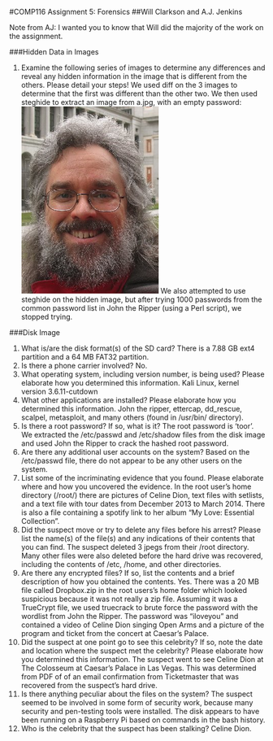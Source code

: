 #COMP116 Assignment 5: Forensics
##Will Clarkson and A.J. Jenkins

Note from AJ: I wanted you to know that Will did the majority of the work on the
assignment.

###Hidden Data in Images
1. Examine the following series of images to determine any differences and reveal 
any hidden information in the image that is different from the others. Please 
detail your steps!
        We used diff on the 3 images to determine that the first
        was different than the other two. We then used steghide to extract an image from 
        a.jpg, with an empty password:
        ![Hidden Picture](x.jpg)
        We also attempted to use steghide on the hidden image, but after trying 1000 
        passwords from the common password list in John the Ripper (using a Perl script), 
        we stopped trying.

###Disk Image
1. What is/are the disk format(s) of the SD card?
        There is a 7.88 GB ext4 partition and a 64 MB FAT32 partition.
2. Is there a phone carrier involved?
        No.
3. What operating system, including version number, is being used? Please 
elaborate how you determined this information.
        Kali Linux, kernel version 3.6.11-cutdown
4. What other applications are installed? Please elaborate how you determined 
this information.
        John the ripper, ettercap, dd_rescue, scalpel, metasploit, and many 
        others (found in /usr/bin/ directory).
5. Is there a root password? If so, what is it?
        The root password is ‘toor’. We extracted the /etc/passwd and 
        /etc/shadow files from the disk image and used John the Ripper to crack 
        the hashed root password.
6. Are there any additional user accounts on the system?
        Based on the /etc/passwd file, there do not appear to be any other users on the system.
7. List some of the incriminating evidence that you found. Please elaborate 
where and how you uncovered the evidence.
        In the root user’s home directory (/root/) there are pictures of Celine 
        Dion, text files with setlists, and a text file with tour dates from 
        December 2013 to March 2014. There is also a file containing a spotify 
        link to her album “My Love: Essential Collection”.
8. Did the suspect move or try to delete any files before his arrest? Please 
list the name(s) of the file(s) and any indications of their contents that you can find.
        The suspect deleted 3 jpegs from their /root directory. Many other files 
        were also deleted before the hard drive was recovered, including the 
        contents of /etc, /home, and other directories.
9. Are there any encrypted files? If so, list the contents and a brief description 
of how you obtained the contents.
        Yes. There was a 20 MB file called Dropbox.zip in the root users’s home 
        folder which looked suspicious because it was not really a zip file. 
        Assuming it was a TrueCrypt file, we used truecrack to brute force the 
        password with the wordlist from John the Ripper. The password was 
        “iloveyou” and contained a video of Celine Dion singing Open Arms and a 
        picture of the program and ticket from the concert at Caesar’s Palace. 
10. Did the suspect at one point go to see this celebrity? If so, note the date 
and location where the suspect met the celebrity? Please elaborate how you 
determined this information.
        The suspect went to see Celine Dion at The Colosseum at Caesar’s Palace 
        in Las Vegas. This was determined from PDF of of an email confirmation 
        from Ticketmaster that was recovered from the suspect’s hard drive.
11. Is there anything peculiar about the files on the system?
        The suspect seemed to be involved in some form of security work, 
        because many security and pen-testing tools were installed. The disk 
        appears to have been running on a Raspberry Pi based on commands in the 
        bash history.
12. Who is the celebrity that the suspect has been stalking?
        Celine Dion.
